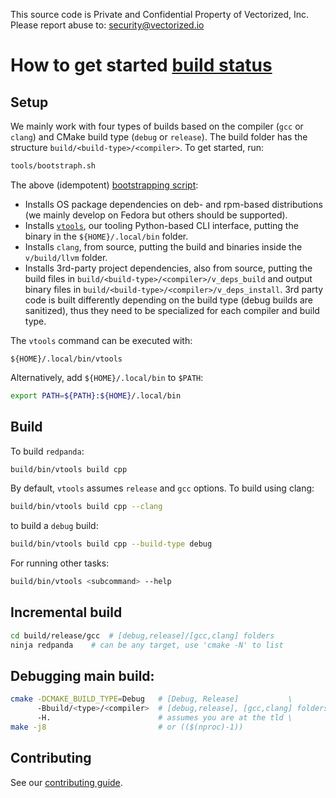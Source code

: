 This source code is Private and Confidential Property of Vectorized, Inc.
Please report abuse to: security@vectorized.io

# How to get started [build status](https://console.cloud.google.com/cloud-build/builds?project=redpandaci)

## Setup

We mainly work with four types of builds based on the compiler (`gcc` 
or `clang`) and CMake build type (`debug` or `release`). The build 
folder has the structure `build/<build-type>/<compiler>`. To get 
started, run:

```bash
tools/bootstraph.sh
```

The above (idempotent) [bootstrapping script](tools/bootstrap.sh):

  * Installs OS package dependencies on deb- and rpm-based 
    distributions (we mainly develop on Fedora but others should be 
    supported).
  * Installs [`vtools`](./tools), our tooling Python-based CLI 
    interface, putting the binary in the `${HOME}/.local/bin` folder.
  * Installs `clang`, from source, putting the build and binaries 
    inside the `v/build/llvm` folder.
  * Installs 3rd-party project dependencies, also from source, putting 
    the build files in `build/<build-type>/<compiler>/v_deps_build` 
    and output binary files in 
    `build/<build-type>/<compiler>/v_deps_install`. 3rd party code is 
    built differently depending on the build type (debug builds are 
    sanitized), thus they need to be specialized for each compiler and 
    build type.

The `vtools` command can be executed with:

```
${HOME}/.local/bin/vtools
```

Alternatively, add `${HOME}/.local/bin` to `$PATH`:

```bash
export PATH=${PATH}:${HOME}/.local/bin
```

## Build

To build `redpanda`:

```bash
build/bin/vtools build cpp
```

By default, `vtools` assumes `release` and `gcc` options. To build 
using clang:

```bash
build/bin/vtools build cpp --clang
```

to build a `debug` build:

```bash
build/bin/vtools build cpp --build-type debug
```

For running other tasks:

```bash
build/bin/vtools <subcommand> --help
```

## Incremental build

```sh
cd build/release/gcc  # [debug,release]/[gcc,clang] folders
ninja redpanda    # can be any target, use 'cmake -N' to list 
```

## Debugging main build:

```sh
cmake -DCMAKE_BUILD_TYPE=Debug   # [Debug, Release]           \
      -Bbuild/<type>/<compiler>  # [debug,release], [gcc,clang] folders \
      -H.                        # assumes you are at the tld \
make -j8                         # or (($(nproc)-1)) 
```

## Contributing

See our [contributing guide](CONTRIBUTING.md).
